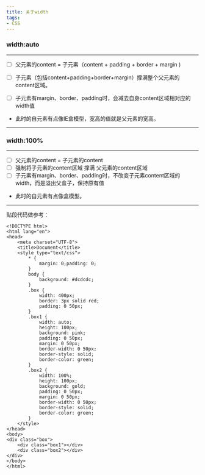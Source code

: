 ```yaml
---
title: 关于width
tags: 
- CSS
---
```

### **width:auto**

---
- [ ] 父元素的content = 子元素（content + padding + border + margin )
- [ ] 子元素（包括content+padding+border+margin）撑满整个父元素的content区域。

- [ ] 子元素有margin、border、padding时，会减去自身content区域相对应的width值
- 此时的自元素有点像IE盒模型，宽高的值就是父元素的宽高。
---
### **width:100%**

---

- [ ] 父元素的content = 子元素的content
- [ ] 强制将子元素的content区域 撑满 父元素的content区域
- [ ] 子元素有margin、border、padding时，不改变子元素content区域的width，而是溢出父盒子，保持原有值

- 此时的自元素有点像盒模型。
---
贴段代码做参考：

```
<!DOCTYPE html>
<html lang="en">
<head>
    <meta charset="UTF-8">
    <title>Document</title>
    <style type="text/css">
        * {
            margin: 0;padding: 0;
        }
        body {
            background: #dcdcdc;
        }
        .box {
            width: 400px;
            border: 3px solid red;
            padding: 0 50px;
        }
        .box1 {
            width: auto;
            height: 100px;
            background: pink;
            padding: 0 50px;
            margin: 0 50px;
            border-width: 0 50px;
            border-style: solid;
            border-color: green;
        }
        .box2 {
            width: 100%;
            height: 100px;
            background: gold;
            padding: 0 50px;
            margin: 0 50px;
            border-width: 0 50px;
            border-style: solid;
            border-color: green;
        }
    </style>
</head>
<body>
<div class="box">
    <div class="box1"></div>
    <div class="box2"></div>
</div>
</body>
</html>

```



